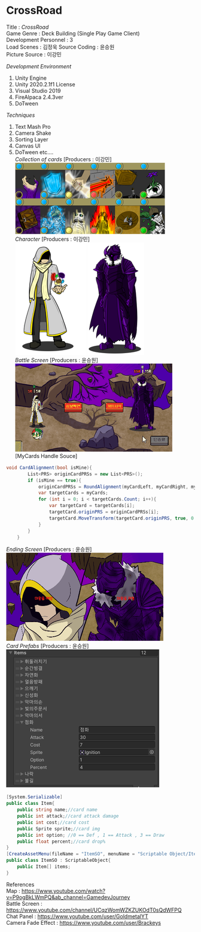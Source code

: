 # CrossRoad

Title : 
_CrossRoad_    
Game Genre : Deck Building (Single Play Game Client)   
Development Personnel : 3    
Load Scenes : 김정욱
Source Coding : 윤승원  
Picture Source : 이강민  
  
_Development Environment_  
1. Unity Engine  
2. Unity 2020.2.1f1 License  
3. Visual Studio 2019
4. FireAlpaca 2.4.3ver 
5. DoTween
      
_Techniques_  
1. Text Mash Pro
2. Camera Shake
3. Sorting Layer
4. Canvas UI
5. DoTween
etc....  
*Collection of cards* [Producers : 이강민]  
![CardCollection](https://github.com/Q-holi/CrossRoad/blob/master/img/Collection%20of%20cards.png)  
*Character* [Producers : 이강민]  
![Player](https://github.com/Q-holi/CrossRoad/blob/master/img/Player.png)
![Boss](https://github.com/Q-holi/CrossRoad/blob/master/img/BOSS.png)  
*Battle Screen* [Producers : 윤승원]  
![Combat Screen](https://github.com/Q-holi/CrossRoad/blob/master/img/BattleStart.gif)  
[MyCards Handle Souce]
```C#
void CardAlignment(bool isMine){
        List<PRS> originCardPRSs = new List<PRS>();
        if (isMine == true){
            originCardPRSs = RoundAlignment(myCardLeft, myCardRight, myCards.Count, 0.5f, Vector3.one * 1.9f);
            var targetCards = myCards;
            for (int i = 0; i < targetCards.Count; i++){
                var targetCard = targetCards[i];
                targetCard.originPRS = originCardPRSs[i];
                targetCard.MoveTransform(targetCard.originPRS, true, 0.7f);
            }
        }
    }
```  
*Ending Screen* [Producers : 윤승원]  
![ChooseEnding](https://github.com/Q-holi/CrossRoad/blob/master/img/ChooseEnding.gif)  
*Card Prefabs* [Producers : 윤승원]  
![CardInfo](https://github.com/Q-holi/CrossRoad/blob/master/img/CardInfo.png)  
```C#
[System.Serializable]
public class Item{
    public string name;//card name
    public int attack;//card attack damage
    public int cost;//card cost
    public Sprite sprite;//card img
    public int option; //0 == Def , 1 == Attack , 3 == Draw
    public float percent;//card drop%
}
[CreateAssetMenu(fileName = "ItemSO", menuName = "Scriptable Object/ItemSO")]
public class ItemSO : ScriptableObject{
    public Item[] items;
}
```  

  
References  
Map : <https://www.youtube.com/watch?v=P9ogBkLWmPQ&ab_channel=GamedevJourney>  
Battle Screen : <https://www.youtube.com/channel/UCqzWomWZKZUKOdT0sQdWFPQ>  
Chat Panel : <https://www.youtube.com/user/GoldmetalYT>  
Camera Fade Effect : <https://www.youtube.com/user/Brackeys>
